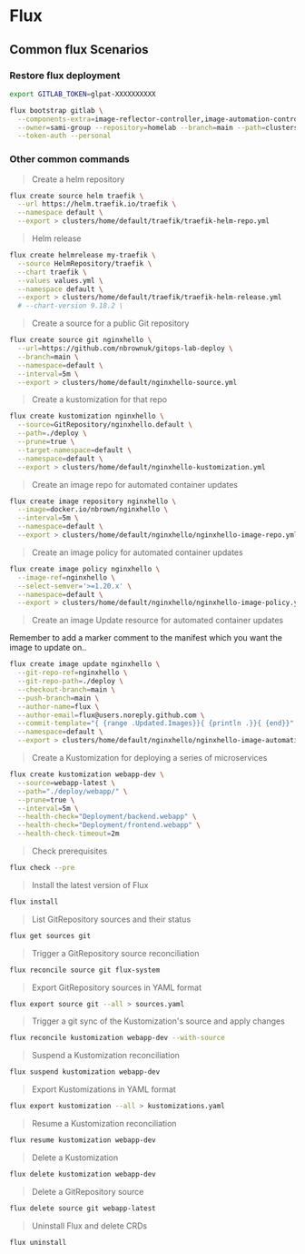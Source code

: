 # Flux

## Common flux Scenarios

### Restore flux deployment

```bash
export GITLAB_TOKEN=glpat-XXXXXXXXXX
```

```bash
flux bootstrap gitlab \
  --components-extra=image-reflector-controller,image-automation-controller \
  --owner=sami-group --repository=homelab --branch=main --path=clusters/home \
  --token-auth --personal
```

### Other common commands

> Create a helm repository

```bash
flux create source helm traefik \
  --url https://helm.traefik.io/traefik \
  --namespace default \
  --export > clusters/home/default/traefik/traefik-helm-repo.yml
```

> Helm release

```bash
flux create helmrelease my-traefik \
  --source HelmRepository/traefik \
  --chart traefik \
  --values values.yml \
  --namespace default \
  --export > clusters/home/default/traefik/traefik-helm-release.yml
  # --chart-version 9.18.2 \
```

> Create a source for a public Git repository

```bash
flux create source git nginxhello \
  --url=https://github.com/nbrownuk/gitops-lab-deploy \
  --branch=main \
  --namespace=default \
  --interval=5m \
  --export > clusters/home/default/nginxhello-source.yml
```

> Create a kustomization for that repo

```bash
flux create kustomization nginxhello \
  --source=GitRepository/nginxhello.default \
  --path=./deploy \
  --prune=true \
  --target-namespace=default \
  --namespace=default \
  --export > clusters/home/default/nginxhello-kustomization.yml
```

> Create an image repo for automated container updates

```bash
flux create image repository nginxhello \
  --image=docker.io/nbrown/nginxhello \
  --interval=5m \
  --namespace=default \
  --export > clusters/home/default/nginxhello/nginxhello-image-repo.yml
```

> Create an image policy for automated container updates

```bash
flux create image policy nginxhello \
  --image-ref=nginxhello \
  --select-semver='>=1.20.x' \
  --namespace=default \
  --export > clusters/home/default/nginxhello/nginxhello-image-policy.yml
```

> Create an image Update resource for automated container updates

Remember to add a marker comment to the manifest which you want the image to update on..

```bash
flux create image update nginxhello \
  --git-repo-ref=nginxhello \
  --git-repo-path=./deploy \
  --checkout-branch=main \
  --push-branch=main \
  --author-name=flux \
  --author-email=flux@users.noreply.github.com \
  --commit-template="{ {range .Updated.Images}}{ {println .}}{ {end}}" \
  --namespace=default \
  --export > clusters/home/default/nginxhello/nginxhello-image-automation.yml
```

> Create a Kustomization for deploying a series of microservices

```bash
flux create kustomization webapp-dev \
  --source=webapp-latest \
  --path="./deploy/webapp/" \
  --prune=true \
  --interval=5m \
  --health-check="Deployment/backend.webapp" \
  --health-check="Deployment/frontend.webapp" \
  --health-check-timeout=2m
```

> Check prerequisites

```bash
flux check --pre
```

> Install the latest version of Flux

```bash
flux install
```

> List GitRepository sources and their status

```bash
flux get sources git
```

> Trigger a GitRepository source reconciliation

```bash
flux reconcile source git flux-system
```

> Export GitRepository sources in YAML format

```bash
flux export source git --all > sources.yaml
```

> Trigger a git sync of the Kustomization's source and apply changes

```bash
flux reconcile kustomization webapp-dev --with-source
```

> Suspend a Kustomization reconciliation

```bash
flux suspend kustomization webapp-dev
```

> Export Kustomizations in YAML format

```bash
flux export kustomization --all > kustomizations.yaml
```

> Resume a Kustomization reconciliation

```bash
flux resume kustomization webapp-dev
```

> Delete a Kustomization

```bash
flux delete kustomization webapp-dev
```

> Delete a GitRepository source

```bash
flux delete source git webapp-latest
```

> Uninstall Flux and delete CRDs

```bash
flux uninstall
```
